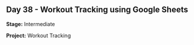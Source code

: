 ## Day 38 - Workout Tracking using Google Sheets

**Stage:** Intermediate

**Project:** Workout Tracking